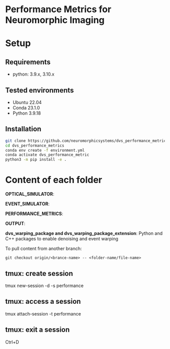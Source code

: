 # Performance Metrics for Neuromorphic Imaging


# Setup

## Requirements

- python: 3.9.x, 3.10.x

## Tested environments
- Ubuntu 22.04
- Conda 23.1.0
- Python 3.9.18

## Installation

```sh
git clone https://github.com/neuromorphicsystems/dvs_performance_metrics.git
cd dvs_performance_metrics
conda env create -f environment.yml
conda activate dvs_performance_metric
python3 -m pip install -e .
```

# Content of each folder


**OPTICAL_SIMULATOR**: 


**EVENT_SIMULATOR**: 


**PERFORMANCE_METRICS**: 


**OUTPUT**:


**dvs_warping_package and dvs_warping_package_extension**: Python and C++ packages to enable denoising and event warping

To pull content from another branch:

`git checkout origin/<brance-name> -- <folder-name/file-name>`


## tmux: create session
tmux new-session -d -s performance
## tmux: access a session
tmux attach-session -t performance
## tmux: exit a session
Ctrl+D